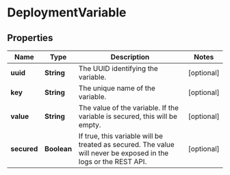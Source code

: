 # DeploymentVariable

## Properties
Name | Type | Description | Notes
------------ | ------------- | ------------- | -------------
**uuid** | **String** | The UUID identifying the variable. |  [optional]
**key** | **String** | The unique name of the variable. |  [optional]
**value** | **String** | The value of the variable. If the variable is secured, this will be empty. |  [optional]
**secured** | **Boolean** | If true, this variable will be treated as secured. The value will never be exposed in the logs or the REST API. |  [optional]
